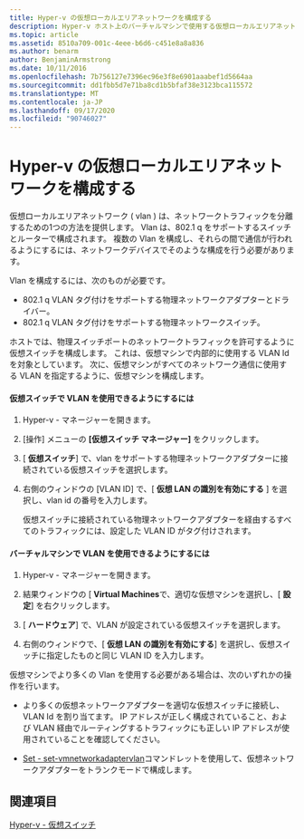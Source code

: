 ```yaml
---
title: Hyper-v の仮想ローカルエリアネットワークを構成する
description: Hyper-v ホスト上のバーチャルマシンで使用する仮想ローカルエリアネットワーク (VLAN) を構成する手順について説明します。
ms.topic: article
ms.assetid: 8510a709-001c-4eee-b6d6-c451e8a8a836
ms.author: benarm
author: BenjaminArmstrong
ms.date: 10/11/2016
ms.openlocfilehash: 7b756127e7396ec96e3f8e6901aaabef1d5664aa
ms.sourcegitcommit: dd1fbb5d7e71ba8cd1b5bfaf38e3123bca115572
ms.translationtype: MT
ms.contentlocale: ja-JP
ms.lasthandoff: 09/17/2020
ms.locfileid: "90746027"
---
```

# <a name="configure-virtual-local-area-networks-for-hyper-v"></a>Hyper-v の仮想ローカルエリアネットワークを構成する
仮想ローカルエリアネットワーク \( vlan \) は、ネットワークトラフィックを分離するための1つの方法を提供します。 Vlan は、802.1 q をサポートするスイッチとルーターで構成されます。 複数の Vlan を構成し、それらの間で通信が行われるようにするには、ネットワークデバイスでそのような構成を行う必要があります。

Vlan を構成するには、次のものが必要です。

- 802.1 q VLAN タグ付けをサポートする物理ネットワークアダプターとドライバー。
- 802.1 q VLAN タグ付けをサポートする物理ネットワークスイッチ。

ホストでは、物理スイッチポートのネットワークトラフィックを許可するように仮想スイッチを構成します。 これは、仮想マシンで内部的に使用する VLAN Id を対象としています。 次に、仮想マシンがすべてのネットワーク通信に使用する VLAN を指定するように、仮想マシンを構成します。

#### <a name="to-allow-a-virtual-switch-to-use-a-vlan"></a>仮想スイッチで VLAN を使用できるようにするには

1. Hyper-v \- マネージャーを開きます。

2. [操作] メニューの **[仮想スイッチ マネージャー]** をクリックします。

3. [ **仮想スイッチ**] で、vlan をサポートする物理ネットワークアダプターに接続されている仮想スイッチを選択します。

4. 右側のウィンドウの [VLAN ID] で、[ **仮想 LAN の識別を有効にする** ] を選択し、vlan id の番号を入力します。

    仮想スイッチに接続されている物理ネットワークアダプターを経由するすべてのトラフィックには、設定した VLAN ID がタグ付けされます。

#### <a name="to-allow-a-virtual-machine-to-use-a-vlan"></a>バーチャルマシンで VLAN を使用できるようにするには

1. Hyper-v \- マネージャーを開きます。

2. 結果ウィンドウの [ **Virtual Machines**で、適切な仮想マシンを選択し、[ **設定**] を右クリックします。

3. [ **ハードウェア**] で、VLAN が設定されている仮想スイッチを選択します。

4. 右側のウィンドウで、[ **仮想 LAN の識別を有効にする**] を選択し、仮想スイッチに指定したものと同じ VLAN ID を入力します。

仮想マシンでより多くの Vlan を使用する必要がある場合は、次のいずれかの操作を行います。

- より多くの仮想ネットワークアダプターを適切な仮想スイッチに接続し、VLAN Id を割り当てます。 IP アドレスが正しく構成されていること、および VLAN 経由でルーティングするトラフィックにも正しい IP アドレスが使用されていることを確認してください。

- [Set \- set-vmnetworkadaptervlan](/powershell/module/hyper-v/set-vmnetworkadaptervlan?view=win10-ps)コマンドレットを使用して、仮想ネットワークアダプターをトランクモードで構成します。

## <a name="see-also"></a>関連項目

[Hyper-v \- 仮想スイッチ](../../hyper-v-virtual-switch/hyper-v-virtual-switch.md)